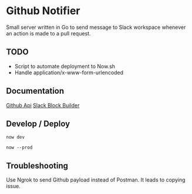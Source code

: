 # Github Notifier

Small server written in Go to send message to Slack workspace whenever an action is made to a pull request.

## TODO

* Script to automate deployment to Now.sh
* Handle application/x-www-form-urlencoded

## Documentation

[Github Api](https://developer.github.com/v3/activity/events/types/#pullrequestevent)
[Slack Block Builder](https://api.slack.com/tools/block-kit-builder?mode=message&blocks=%5B%5D)

## Develop / Deploy

```shell script
now dev

now --prod
```

## Troubleshooting

Use Ngrok to send Github payload instead of Postman. It leads to copying issue. 